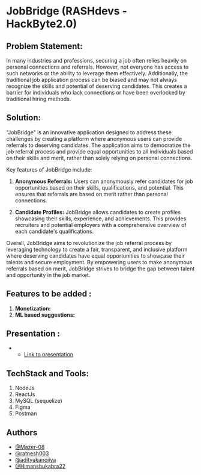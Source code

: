 
# JobBridge (RASHdevs - HackByte2.0)

## Problem Statement:

In many industries and professions, securing a job often relies heavily on personal connections and referrals. However, not everyone has access to such networks or the ability to leverage them effectively. Additionally, the traditional job application process can be biased and may not always recognize the skills and potential of deserving candidates. This creates a barrier for individuals who lack connections or have been overlooked by traditional hiring methods.

## Solution:

"JobBridge" is an innovative application designed to address these challenges by creating a platform where anonymous users can provide referrals to deserving candidates. The application aims to democratize the job referral process and provide equal opportunities to all individuals based on their skills and merit, rather than solely relying on personal connections.

Key features of JobBridge include:

1. **Anonymous Referrals:** Users can anonymously refer candidates for job opportunities based on their skills, qualifications, and potential. This ensures that referrals are based on merit rather than personal connections.

2. **Candidate Profiles:** JobBridge allows candidates to create profiles showcasing their skills, experience, and achievements. This provides recruiters and potential employers with a comprehensive overview of each candidate's qualifications.

Overall, JobBridge aims to revolutionize the job referral process by leveraging technology to create a fair, transparent, and inclusive platform where deserving candidates have equal opportunities to showcase their talents and secure employment. By empowering users to make anonymous referrals based on merit, JobBridge strives to bridge the gap between talent and opportunity in the job market.

## Features to be added :

1. **Monetization:**
2. **ML based suggestions:**

## Presentation :
- - [Link to presentation](https://www.canva.com/design/DAGBnZ0PaLg/MTlEb3CnHYQh-L_02aFvFw/edit?utm_content=DAGBnZ0PaLg&utm_campaign=designshare&utm_medium=link2&utm_source=sharebutton)

## TechStack and Tools:

1. NodeJs
2. ReactJs
3. MySQL (sequelize)
4. Figma
5. Postman

## Authors

- [@Mazer-08](https://www.github.com//Mazer-08)
- [@ratnesh003](https://www.github.com/ratnesh003)
- [@adityakanojiya](https://www.behance.net/adityakanojiya)
- [@Himanshukabra22](https://www.github.com/Himanshukabra22)
